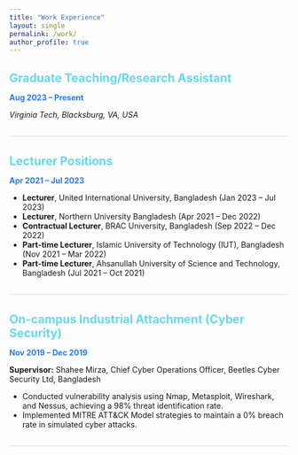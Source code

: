 ```yaml
---
title: "Work Experience"
layout: single
permalink: /work/
author_profile: true
---
```


<style>
  .archive__item {
    margin-bottom: 2rem;
    padding-bottom: 1rem;
    border-bottom: 1px solid #ddd;
  }
  .archive__item-title {
    color: #66d9ef;
    margin-bottom: 0.5rem;
  }
</style>

<div class="archive__item">
  <h2 class="archive__item-title">Graduate Teaching/Research Assistant</h2>
  <p><strong style="color:#2a7ae2;">Aug 2023 – Present</strong></p>
  <p><i>Virginia Tech, Blacksburg, VA, USA</i></p>
</div>

<div class="archive__item">
  <h2 class="archive__item-title">Lecturer Positions</h2>
  <p><strong style="color:#2a7ae2;">Apr 2021 – Jul 2023</strong></p>
  <ul>
    <li><strong>Lecturer</strong>, United International University, Bangladesh (Jan 2023 – Jul 2023)</li>
    <li><strong>Lecturer</strong>, Northern University Bangladesh (Apr 2021 – Dec 2022)</li>
    <li><strong>Contractual Lecturer</strong>, BRAC University, Bangladesh (Sep 2022 – Dec 2022)</li>
    <li><strong>Part-time Lecturer</strong>, Islamic University of Technology (IUT), Bangladesh (Nov 2021 – Mar 2022)</li>
    <li><strong>Part-time Lecturer</strong>, Ahsanullah University of Science and Technology, Bangladesh (Jul 2021 – Oct 2021)</li>
  </ul>
</div>

<div class="archive__item">
  <h2 class="archive__item-title">On-campus Industrial Attachment (Cyber Security)</h2>
  <p><strong style="color:#2a7ae2;">Nov 2019 – Dec 2019</strong></p>
  <p><strong>Supervisor:</strong> Shahee Mirza, Chief Cyber Operations Officer, Beetles Cyber Security Ltd, Bangladesh</p>
  <ul>
    <li>Conducted vulnerability analysis using Nmap, Metasploit, Wireshark, and Nessus, achieving a 98% threat identification rate.</li>
    <li>Implemented MITRE ATT&CK Model strategies to maintain a 0% breach rate in simulated cyber attacks.</li>
  </ul>
</div>
